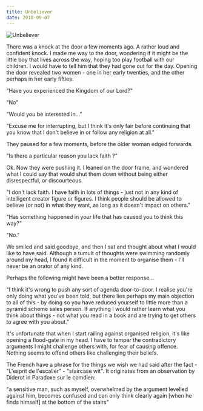 ```yaml
---
title: Unbeliever
date: 2018-09-07
---
```


![Unbeliever](https://source.unsplash.com/vP3pnOoCiYE/1600x900)

There was a knock at the door a few moments ago. A rather loud and confident knock. I made me way to the door, wondering if it might be the little boy that lives across the way, hoping too play football with our children. I would have to tell him that they had gone out for the day. Opening the door revealed two women - one in her early twenties, and the other perhaps in her early fifties.

"Have you experienced the Kingdom of our Lord?"

"No"

"Would you be interested in..."

"Excuse me for interrupting, but I think it's only fair before continuing that you know that I don't believe in or follow any religion at all."

They paused for a few moments, before the older woman edged forwards.

"Is there a particular reason you lack faith ?"

Ok. Now they were pushing it. I leaned on the door frame, and wondered what I could say that would shut them down without being either disrespectful, or discourteous.

"I don't lack faith. I have faith in lots of things - just not in any kind of intelligent creator figure or figures. I think people should be allowed to believe (or not) in what they want, as long as it doesn't impact on others."

"Has something happened in your life that has caused you to think this way?"

"No."

We smiled and said goodbye, and then I sat and thought about what I would like to have said. Although a tumult of thoughts were swimming randomly around my head, I found it difficult in the moment to organise them - I'll never be an orator of any kind.

Perhaps the following might have been a better response...

"I think it's wrong to push any sort of agenda door-to-door. I realise you're only doing what you've been told, but there lies perhaps my main objection to all of this - by doing so you have reduced yourself to little more than a pyramid scheme sales person. If anything I would rather learn what you think about things - not what you read in a book and are trying to get others to agree with you about."

It's unfortunate that when I start railing against organised religion, it's like opening a flood-gate in my head. I have to temper the contradictory arguments I might challenge others with, for fear of causing offence. Nothing seems to offend others like challenging their beliefs.

The French have a phrase for the things we wish we had said after the fact - "L'esprit de l'escalier" - "staircase wit". It originates from an observation by Diderot in Paradoxe sur le comdien:

"a sensitive man, such as myself, overwhelmed by the argument levelled against him, becomes confused and can only think clearly again [when he finds himself] at the bottom of the stairs"